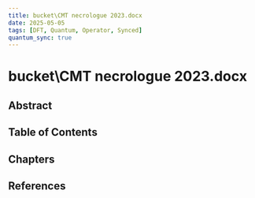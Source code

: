 ```yaml
---
title: bucket\CMT necrologue 2023.docx
date: 2025-05-05
tags: [DFT, Quantum, Operator, Synced]
quantum_sync: true
---
```

# bucket\CMT necrologue 2023.docx

## Abstract

## Table of Contents

## Chapters

## References

